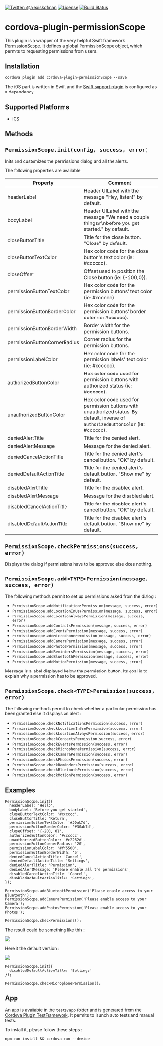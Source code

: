 [![Twitter: @alexiskofman](https://img.shields.io/badge/contact-@alexiskofman-blue.svg?style=flat)](https://twitter.com/alexiskofman)
[![License](https://img.shields.io/badge/license-apache2-green.svg?style=flat)](https://github.com/akofman/cordova-plugin-permissionScope/blob/master/LICENSE)
[![Build Status](https://travis-ci.org/akofman/cordova-plugin-permissionScope.svg?branch=master&style=flat)](https://travis-ci.org/akofman/cordova-plugin-permissionScope)

# cordova-plugin-permissionScope

This plugin is a wrapper of the very helpful Swift framework [PermissionScope](https://github.com/akofman/permissionScope).
It defines a global PermissionScope object, which permits to requesting permissions from users.

## Installation

```
cordova plugin add cordova-plugin-permissionScope --save
```
The iOS part is written in Swift and the [Swift support plugin](https://github.com/akofman/cordova-plugin-add-swift-support) is configured as a dependency.

## Supported Platforms

- iOS

## Methods

## `PermissionScope.init(config, success, error)`
Inits and customizes the permissions dialog and all the alerts.

The following properties are available:

Property | Comment
----- | -------
headerLabel | Header UILabel with the message "Hey, listen!" by default.
bodyLabel | Header UILabel with the message "We need a couple things\r\nbefore you get started." by default.
closeButtonTitle | Title for the close button. "Close" by default.
closeButtonTextColor | Hex color code for the close button's text color (ie: #cccccc).
closeOffset | Offset used to position the Close button (ie: {-200,0}).
permissionButtonTextColor | Hex color code for the permission buttons' text color (ie: #cccccc).
permissionButtonBorderColor | Hex color code for the permission buttons' border color (ie: #cccccc).
permissionButtonΒorderWidth | Border width for the permission buttons.
permissionButtonCornerRadius | Corner radius for the permission buttons.
permissionLabelColor | Hex color code for the permission labels' text color (ie: #cccccc).
authorizedButtonColor | Hex color code used for permission buttons with authorized status (ie: #cccccc).
unauthorizedButtonColor | Hex color code used for permission buttons with unauthorized status. By default, inverse of `authorizedButtonColor` (ie: #cccccc).
deniedAlertTitle | Title for the denied alert.
deniedAlertMessage | Message for the denied alert.
deniedCancelActionTitle | Title for the denied alert's cancel button. "OK" by default.
deniedDefaultActionTitle | Title for the denied alert's default button. "Show me" by default.
disabledAlertTitle | Title for the disabled alert.
disabledAlertMessage | Message for the disabled alert.
disabledCancelActionTitle | Title for the disabled alert's cancel button. "OK" by default.
disabledDefaultActionTitle | Title for the disabled alert's default button. "Show me" by default.

## `PermissionScope.checkPermissions(success, error)`
Displays the dialog if permissions have to be approved else does nothing.

## `PermissionScope.add<TYPE>Permission(message, success, error)`
The following methods permit to set up permissions asked from the dialog :
- `PermissionScope.addNotificationsPermission(message, success, error)`
- `PermissionScope.addLocationInUsePermission(message, success, error)`
- `PermissionScope.addLocationAlwaysPermission(message, success, error)`
- `PermissionScope.addContactsPermission(message, success, error)`
- `PermissionScope.addEventsPermission(message, success, error)`
- `PermissionScope.addMicrophonePermission(message, success, error)`
- `PermissionScope.addCameraPermission(message, success, error)`
- `PermissionScope.addPhotosPermission(message, success, error)`
- `PermissionScope.addRemindersPermission(message, success, error)`
- `PermissionScope.addBluetoothPermission(message, success, error)`
- `PermissionScope.addMotionPermission(message, success, error)`

Message is a label displayed below the permission button. Its goal is to explain why a permission has to be approved.

## `PermissionScope.check<TYPE>Permission(success, error)`
The following methods permit to check whether a particular permission has been granted else it displays an alert :
- `PermissionScope.checkNotificationsPermission(success, error)`
- `PermissionScope.checkLocationInUsePermission(success, error)`
- `PermissionScope.checkLocationAlwaysPermission(success, error)`
- `PermissionScope.checkContactsPermission(success, error)`
- `PermissionScope.checkEventsPermission(success, error)`
- `PermissionScope.checkMicrophonePermission(success, error)`
- `PermissionScope.checkCameraPermission(success, error)`
- `PermissionScope.checkPhotosPermission(success, error)`
- `PermissionScope.checkRemindersPermission(success, error)`
- `PermissionScope.checkBluetoothPermission(success, error)`
- `PermissionScope.checkMotionPermission(success, error)`

## Examples

```
PermissionScope.init({
  headerLabel: 'Hello',
  bodyLabel: 'Before you get started',
  closeButtonTextColor: '#cccccc',
  closeButtonTitle: 'Return',
  permissionButtonTextColor: '#30ab7d',
  permissionButtonBorderColor: '#30ab7d',
  closeOffset: '{-200, 0}',
  authorizedButtonColor: '#cccccc',
  unauthorizedButtonColor: '#c2262d',
  permissionButtonCornerRadius: '20',
  permissionLabelColor: '#ff5500',
  permissionButtonΒorderWidth: '5',
  deniedCancelActionTitle: 'Cancel',
  deniedDefaultActionTitle: 'Settings',
  deniedAlertTitle: 'Permission',
  deniedAlertMessage: 'Please enable all the permissions',
  disabledCancelActionTitle: 'Cancel',
  disabledDefaultActionTitle: 'Settings',
});

PermissionScope.addBluetoothPermission('Please enable access to your Bluetooth');
PermissionScope.addCameraPermission('Please enable access to your Camera');
PermissionScope.addPhotosPermission('Please enable access to your Photos');

PermissionScope.checkPermissions();
```

The result could be something like this :

![](https://cloud.githubusercontent.com/assets/579922/15592265/95a4e0f0-23a2-11e6-8b58-44e9d858963a.jpeg)

Here it the default version :

![](https://cloud.githubusercontent.com/assets/579922/15592266/97be6640-23a2-11e6-9213-68a3321f20b8.jpeg)

```
PermissionScope.init({
  disabledDefaultActionTitle: 'Settings'
});

PermissionScope.checkMicrophonePermission();
```

## App

An app is available in the `tests/app` folder and is generated from the [Cordova Plugin TestFramework](https://github.com/apache/cordova-plugin-test-framework).
It permits to launch auto tests and manual tests.

To install it, please follow these steps :

```
npm run install && cordova run --device
```
